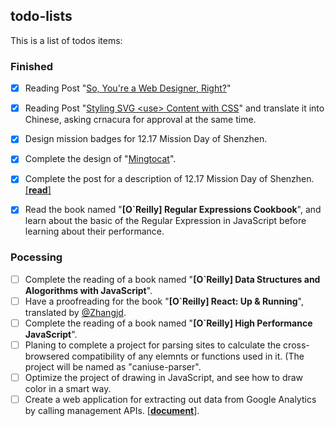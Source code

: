 ## todo-lists

This is a list of todos items:

### Finished

- [x] Reading Post "[So, You're a Web Designer, Right?](https://aleen42.gitbooks.io/personalwiki/content/post/so_a_web_designer/so_a_web_designer.html)"
- [x] Reading Post "[Styling SVG &lt;use&gt; Content with CSS](https://aleen42.gitbooks.io/personalwiki/content/post/style_svg_use/style_svg_use.html#summing-up)" and translate it into Chinese, asking crnacura for approval at the same time.
- [x] Design mission badges for 12.17 Mission Day of Shenzhen.
- [x] Complete the design of "[Mingtocat](https://github.com/aleen42/mingtocat)".
- [x] Complete the post for a description of 12.17 Mission Day of Shenzhen. [[**read**]](https://aleen42.gitbooks.io/personalwiki/content/post/1217_mission_of_shenzhen/1217_mission_of_shenzhen.html#description)
- [x] Read the book named "**[O`Reilly] Regular Expressions Cookbook**", and learn about the basic of the Regular Expression in JavaScript before learning about their performance.


### Pocessing

- [ ] Complete the reading of a book named "**[O`Reilly] Data Structures and Alogorithms with JavaScript**".
- [ ] Have a proofreading for the book "**[O`Reilly] React: Up & Running**", translated by [@Zhangjd](https://github.com/Zhangjd).
- [ ] Complete the reading of a book named "**[O`Reilly] High Performance JavaScript**".
- [ ] Planing to complete a project for parsing sites to calculate the cross-browsered compatibility of any elemnts or functions used in it. (The project will be named as "caniuse-parser".
- [ ] Optimize the project of drawing in JavaScript, and see how to draw color in a smart way.
- [ ] Create a web application for extracting out data from Google Analytics by calling management APIs. [[**document**](https://developers.google.com/analytics/devguides/config/mgmt/v3/quickstart/web-js?hl=zh-cn)].
